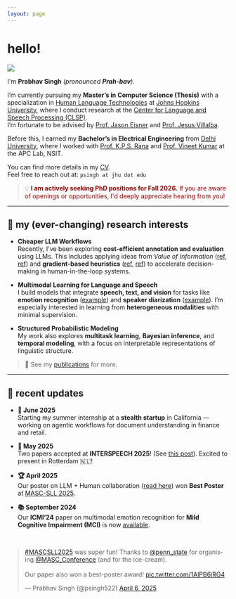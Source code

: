 ```yaml
---
layout: page
---
```


# hello!

<img src="https://Prabhav55221.github.io/profile.png" class="floatpic">

I'm **Prabhav Singh** *(pronounced **Prah-bav**)*.

I’m currently pursuing my **Master’s in Computer Science (Thesis)** with a specialization in [Human Language Technologies](https://www.clsp.jhu.edu/human-language-technology-masters/) at [Johns Hopkins University](https://engineering.jhu.edu), where I conduct research at the [Center for Language and Speech Processing (CLSP)](https://www.clsp.jhu.edu/).  
I’m fortunate to be advised by [Prof. Jason Eisner](https://www.cs.jhu.edu/~jason/) and [Prof. Jesus Villalba](https://engineering.jhu.edu/faculty/jesus-villalba/).

Before this, I earned my **Bachelor’s in Electrical Engineering** from [Delhi University](https://www.du.ac.in), where I worked with [Prof. K.P.S. Rana](https://sites.google.com/site/kpsrana1/home) and [Prof. Vineet Kumar](http://nsut.ac.in/en/node/554) at the APC Lab, NSIT.

You can find more details in my [CV](https://Prabhav55221.github.io/file/prabhavsresume.pdf).  
Feel free to reach out at: `psingh at jhu dot edu`

> 💡 <span style="color:#990000;"><strong>I am actively seeking PhD positions for Fall 2026.</strong> If you are aware of openings or opportunities, I'd deeply appreciate hearing from you!</span>

---

## 🧠 my (ever-changing) research interests

- **Cheaper LLM Workflows**  
  Recently, I've been exploring **cost-efficient annotation and evaluation** using LLMs. This includes applying ideas from *Value of Information* ([ref](https://arxiv.org/abs/2110.13973), [ref](https://dl.acm.org/doi/10.5555/2051237.2051240)) and **gradient-based heuristics** ([ref](https://arxiv.org/abs/2002.08484), [ref](https://arxiv.org/abs/2402.04333)) to accelerate decision-making in human-in-the-loop systems.

- **Multimodal Learning for Language and Speech**  
  I build models that integrate **speech, text, and vision** for tasks like **emotion recognition** ([example](https://Prabhav55221.github.io/file/EmoJudge_Interspeech_CameraReady.pdf)) and **speaker diarization** ([example](https://Prabhav55221.github.io/file/CYS_MYD_CameraReady.pdf)). I’m especially interested in learning from **heterogeneous modalities** with minimal supervision.

- **Structured Probabilistic Modeling**  
  My work also explores **multitask learning**, **Bayesian inference**, and **temporal modeling**, with a focus on interpretable representations of linguistic structure.

> 📝 See my [publications](https://Prabhav55221.github.io/publications) for more.

---

## 📢 recent updates

- **🧪 June 2025**  
  Starting my summer internship at a **stealth startup** in California — working on agentic workflows for document understanding in finance and retail.

- **📄 May 2025**  
  Two papers accepted at **INTERSPEECH 2025**! (See [this post](https://x.com/psingh522/status/1925354318988751117)). Excited to present in Rotterdam 🇳🇱!

- **🏆 April 2025**  
  Our poster on LLM + Human collaboration ([read here](https://Prabhav55221.github.io/file/MASCSLL-FINAL.pdf)) won **Best Poster** at [MASC-SLL 2025](https://www.mascsll.org/program/#:~:text=Active%20Learning%20and%20Feature%2DAcquisition%20with%20LLMs%20and%20Humans%20(Prabhav%20Singh%2C%20Haojun%20Shi%2C%20Jason%20Eisner)).

- **📚 September 2024**  
  Our **ICMI’24** paper on multimodal emotion recognition for **Mild Cognitive Impairment (MCI)** is now [available](https://dl.acm.org/doi/10.1145/3678957.3689332).

<br>

<blockquote class="twitter-tweet"><p lang="en" dir="ltr"><a href="https://twitter.com/hashtag/MASCSLL2025?src=hash&amp;ref_src=twsrc%5Etfw">#MASCSLL2025</a> was super fun! Thanks to <a href="https://twitter.com/penn_state?ref_src=twsrc%5Etfw">@penn_state</a> for organising <a href="https://twitter.com/MASC_Conference?ref_src=twsrc%5Etfw">@MASC_Conference</a> (and for the ice-cream). <br><br>Our paper also won a best-poster award! <a href="https://t.co/1AlPB6iRG4">pic.twitter.com/1AlPB6iRG4</a></p>&mdash; Prabhav Singh (@psingh522) <a href="https://twitter.com/psingh522/status/1908705799276277926?ref_src=twsrc%5Etfw">April 6, 2025</a></blockquote> <script async src="https://platform.twitter.com/widgets.js" charset="utf-8"></script>

